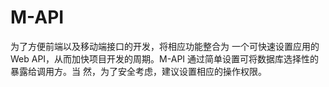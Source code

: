 # M-API
为了方便前端以及移动端接口的开发，将相应功能整合为 一个可快速设置应用的 Web API，从而加快项目开发的周期。M-API 通过简单设置可将数据库选择性的暴露给调用方。当 然，为了安全考虑，建议设置相应的操作权限。
